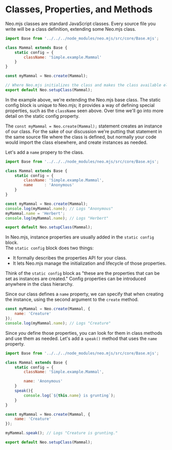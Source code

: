 # Classes, Properties, and Methods

Neo.mjs classes are standard JavaScript classes. Every source file
you write will be a class definition, extending some Neo.mjs
class. 

```javascript readonly
import Base from '../../../node_modules/neo.mjs/src/core/Base.mjs';

class Mammal extends Base {
    static config = {
        className: 'Simple.example.Mammal'
    }
}

const myMammal = Neo.create(Mammal);

// Where Neo.mjs initializes the class and makes the class available elsewhere.
export default Neo.setupClass(Mammal);
```

In the example above, we're extending the Neo.mjs base class. The static
config block is unique to Neo.mjs; it provides a way of defining special
properties, such as the `className` seen above. Over time we'll go into more detail
on the static config property.

The `const myMammal = Neo.create(Mammal);` statement creates an instance of
our class. For the sake of our discussion we're putting that statement in the same source
file where the class is defined, but normally your code would import the class elsewhere, 
and create instances as needed.

Let's add a `name` propery to the class.

```javascript readonly
import Base from '../../../node_modules/neo.mjs/src/core/Base.mjs';

class Mammal extends Base {
    static config = {
        className: 'Simple.example.Mammal',
        name     : 'Anonymous'
    }
}

const myMammal = Neo.create(Mammal);
console.log(myMammal.name); // Logs "Anonymous"
myMammal.name = 'Herbert';
console.log(myMammal.name); // Logs "Herbert"

export default Neo.setupClass(Mammal);
```

In Neo.mjs, instance properties are usually added in the `static config` block.</br>
The `static config` block does two things: 
- It formally describes the properties API for your class.
- It lets Neo.mjs manage the initialization and lifecycle of those properties.

Think of the `static config` block as "these are the properties
that can be set as instances are created." Config properties can be introduced 
anywhere in the class hierarchy. 

Since our class defines a `name` property, we can specify that when creating
the instance, using the second argument to the `create` method. 

```javascript readonly
const myMammal = Neo.create(Mammal, {
    name: 'Creature'
});
console.log(myMammal.name); // Logs "Creature"
```

Since _you_ define those properties, you can
look for them in class methods and use them as needed.
Let's add a `speak()` method that uses the `name` property.

```javascript readonly
import Base from '../../../node_modules/neo.mjs/src/core/Base.mjs';

class Mammal extends Base {
    static config = {
        className: 'Simple.example.Mammal',

        name: 'Anonymous'
    }
    speak(){
        console.log(`${this.name} is grunting`);
    }
}

const myMammal = Neo.create(Mammal, {
    name: 'Creature'
});

myMammal.speak(); // Logs "Creature is grunting."

export default Neo.setupClass(Mammal);
```



